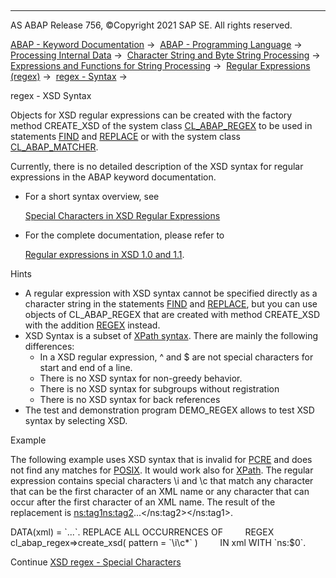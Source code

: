   

* * *

AS ABAP Release 756, ©Copyright 2021 SAP SE. All rights reserved.

[ABAP - Keyword Documentation](https://help.sap.com/doc/abapdocu_756_index_htm/7.56/en-US/abenabap.htm) →  [ABAP - Programming Language](https://help.sap.com/doc/abapdocu_756_index_htm/7.56/en-US/abenabap_reference.htm) →  [Processing Internal Data](https://help.sap.com/doc/abapdocu_756_index_htm/7.56/en-US/abenabap_data_working.htm) →  [Character String and Byte String Processing](https://help.sap.com/doc/abapdocu_756_index_htm/7.56/en-US/abenabap_data_string.htm) →  [Expressions and Functions for String Processing](https://help.sap.com/doc/abapdocu_756_index_htm/7.56/en-US/abenstring_processing_expr_func.htm) →  [Regular Expressions (regex)](https://help.sap.com/doc/abapdocu_756_index_htm/7.56/en-US/abenregular_expressions.htm) →  [regex - Syntax](https://help.sap.com/doc/abapdocu_756_index_htm/7.56/en-US/abenregex_syntax.htm) → 

regex - XSD Syntax

Objects for XSD regular expressions can be created with the factory method CREATE\_XSD of the system class [CL\_ABAP\_REGEX](https://help.sap.com/doc/abapdocu_756_index_htm/7.56/en-US/abenregex_system_classes.htm) to be used in statements [FIND](https://help.sap.com/doc/abapdocu_756_index_htm/7.56/en-US/abapfind.htm) and [REPLACE](https://help.sap.com/doc/abapdocu_756_index_htm/7.56/en-US/abapreplace.htm) or with the system class [CL\_ABAP\_MATCHER](https://help.sap.com/doc/abapdocu_756_index_htm/7.56/en-US/abenregex_system_classes.htm).

Currently, there is no detailed description of the XSD syntax for regular expressions in the ABAP keyword documentation.

-   For a short syntax overview, see
    
    [Special Characters in XSD Regular Expressions](https://help.sap.com/doc/abapdocu_756_index_htm/7.56/en-US/abenregex_xsd_syntax_specials.htm)
    
-   For the complete documentation, please refer to
    
    [Regular expressions in XSD 1.0 and 1.1](https://www.w3.org/XML/2008/03/xsdl-regex/re.xml).
    

Hints

-   A regular expression with XSD syntax cannot be specified directly as a character string in the statements [FIND](https://help.sap.com/doc/abapdocu_756_index_htm/7.56/en-US/abapfind.htm) and [REPLACE](https://help.sap.com/doc/abapdocu_756_index_htm/7.56/en-US/abapreplace.htm), but you can use objects of CL\_ABAP\_REGEX that are created with method CREATE\_XSD with the addition [REGEX](https://help.sap.com/doc/abapdocu_756_index_htm/7.56/en-US/abapfind_pattern.htm) instead.
-   XSD Syntax is a subset of [XPath syntax](https://help.sap.com/doc/abapdocu_756_index_htm/7.56/en-US/abenregex_xpath_syntax.htm). There are mainly the following differences:
    -   In a XSD regular expression, ^ and $ are not special characters for start and end of a line.
    -   There is no XSD syntax for non-greedy behavior.
    -   There is no XSD syntax for subgroups without registration
    -   There is no XSD syntax for back references
-   The test and demonstration program DEMO\_REGEX allows to test XSD syntax by selecting XSD.

Example

The following example uses XSD syntax that is invalid for [PCRE](https://help.sap.com/doc/abapdocu_756_index_htm/7.56/en-US/abenregex_pcre_syntax.htm) and does not find any matches for [POSIX](https://help.sap.com/doc/abapdocu_756_index_htm/7.56/en-US/abenregex_posix_syntax.htm). It would work also for [XPath](https://help.sap.com/doc/abapdocu_756_index_htm/7.56/en-US/abenregex_xpath_syntax.htm). The regular expression contains special characters \\i and \\c that match any character that can be the first character of an XML name or any character that can occur after the first character of an XML name. The result of the replacement is <ns:tag1><ns:tag2>...</ns:tag2></ns:tag1>.

DATA(xml) = \`<tag1><tag2>...</tag2></tag1>\`.
REPLACE ALL OCCURRENCES OF
        REGEX cl\_abap\_regex=>create\_xsd( pattern = \`\\i\\c\*\` )
        IN xml WITH \`ns:$0\`.

Continue
[XSD regex - Special Characters](https://help.sap.com/doc/abapdocu_756_index_htm/7.56/en-US/abenregex_xsd_syntax_specials.htm)